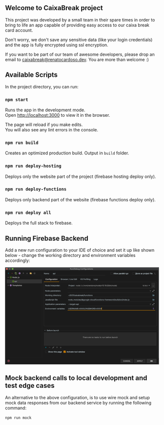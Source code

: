 ## Welcome to CaixaBreak project

This project was developed by a small team in their spare times in order to bring to life
an app capable of providing easy access to our caixa break card account.

Don't worry, we don't save any sensitive data (like your login credentials)
and the app is fully encrypted using ssl encryption.

If you want to be part of our team of awesome developers, please drop an
email to [caixabreak@renatocardoso.dev](mailto:caixabreak@renatocardoso.dev). You are more than welcome :) 

## Available Scripts

In the project directory, you can run:

### `npm start`

Runs the app in the development mode.<br />
Open [http://localhost:3000](http://localhost:3000) to view it in the browser.

The page will reload if you make edits.<br />
You will also see any lint errors in the console.

### `npm run build`

Creates an optimized production build. Output in `build` folder.

### `npm run deploy-hosting`

Deploys only the website part of the project (firebase hosting deploy only).

### `npm run deploy-functions`

Deploys only backend part of the website (firebase functions deploy only).

### `npm run deploy all`

Deploys the full stack to firebase.

## Running Firebase Backend

Add a new run configuration to your IDE of choice and set it up like shown below -
change the working directory and environment variables accordingly:

![](./tools/images/api-intellij.png)

## Mock backend calls to local development and test edge cases

An alternative to the above configuration, is to use wire mock and setup mock data responses
from our backend service by running the following command:

`npm run mock`
